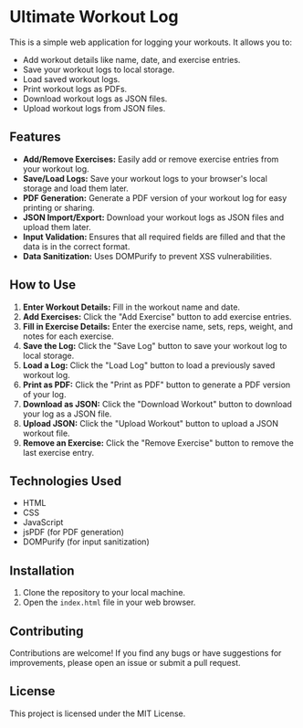 # Ultimate Workout Log

This is a simple web application for logging your workouts. It allows you to:

* Add workout details like name, date, and exercise entries.
* Save your workout logs to local storage.
* Load saved workout logs.
* Print workout logs as PDFs.
* Download workout logs as JSON files.
* Upload workout logs from JSON files.

## Features

* **Add/Remove Exercises:** Easily add or remove exercise entries from your workout log.
* **Save/Load Logs:** Save your workout logs to your browser's local storage and load them later.
* **PDF Generation:** Generate a PDF version of your workout log for easy printing or sharing.
* **JSON Import/Export:** Download your workout logs as JSON files and upload them later.
* **Input Validation:** Ensures that all required fields are filled and that the data is in the correct format.
* **Data Sanitization:** Uses DOMPurify to prevent XSS vulnerabilities.

## How to Use

1.  **Enter Workout Details:** Fill in the workout name and date.
2.  **Add Exercises:** Click the "Add Exercise" button to add exercise entries.
3.  **Fill in Exercise Details:** Enter the exercise name, sets, reps, weight, and notes for each exercise.
4.  **Save the Log:** Click the "Save Log" button to save your workout log to local storage.
5.  **Load a Log:** Click the "Load Log" button to load a previously saved workout log.
6.  **Print as PDF:** Click the "Print as PDF" button to generate a PDF version of your log.
7.  **Download as JSON:** Click the "Download Workout" button to download your log as a JSON file.
8.  **Upload JSON:** Click the "Upload Workout" button to upload a JSON workout file.
9.  **Remove an Exercise:** Click the "Remove Exercise" button to remove the last exercise entry.

## Technologies Used

* HTML
* CSS
* JavaScript
* jsPDF (for PDF generation)
* DOMPurify (for input sanitization)

## Installation

1.  Clone the repository to your local machine.
2.  Open the `index.html` file in your web browser.

## Contributing

Contributions are welcome! If you find any bugs or have suggestions for improvements, please open an issue or submit a pull request.

## License

This project is licensed under the MIT License.
